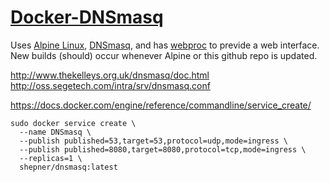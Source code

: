 # [Docker-DNSmasq](https://hub.docker.com/r/shepner/docker-dnsmasq/)

Uses [Alpine Linux](https://hub.docker.com/_/alpine/), [DNSmasq](http://www.thekelleys.org.uk/dnsmasq/doc.html), and has [webproc](https://github.com/jpillora/webproc/) to previde a web interface.  New builds (should) occur whenever Alpine or this github repo is updated.


http://www.thekelleys.org.uk/dnsmasq/doc.html
http://oss.segetech.com/intra/srv/dnsmasq.conf


https://docs.docker.com/engine/reference/commandline/service_create/

``` shell
sudo docker service create \
  --name DNSmasq \
  --publish published=53,target=53,protocol=udp,mode=ingress \
  --publish published=8080,target=8080,protocol=tcp,mode=ingress \
  --replicas=1 \
  shepner/dnsmasq:latest
```




